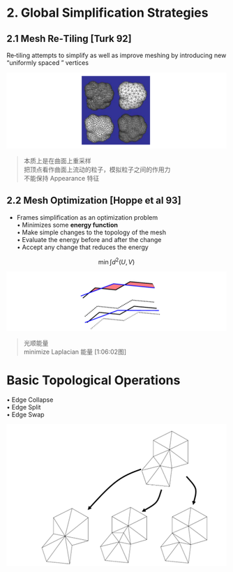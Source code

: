 # 2. Global Simplification Strategies    

## 2.1 Mesh Re‐Tiling [Turk 92]    


Re‐tiling attempts to simplify as well as improve meshing by introducing new “uniformly spaced ” vertices   

![](../assets/简化26.png)    

> 本质上是在曲面上重采样  
把顶点看作曲面上流动的粒子，模拟粒子之间的作用力  
不能保持 Appearance 特征

## 2.2 Mesh Optimization [Hoppe et al 93]    

* Frames simplification as an optimization problem    
• Minimizes some **energy function**    
• Make simple changes to the topology of the mesh    
• Evaluate the energy before and after the change    
• Accept any change that reduces the energy     

$$
\min\int d^2(U,V)
$$

![](../assets/简化28.png)    

> 光顺能量    
minimize Laplacian 能量 [1:06:02图]  

# Basic Topological Operations    

• Edge Collapse   
• Edge Split    
• Edge Swap   

![](../assets/简化29.png)    



